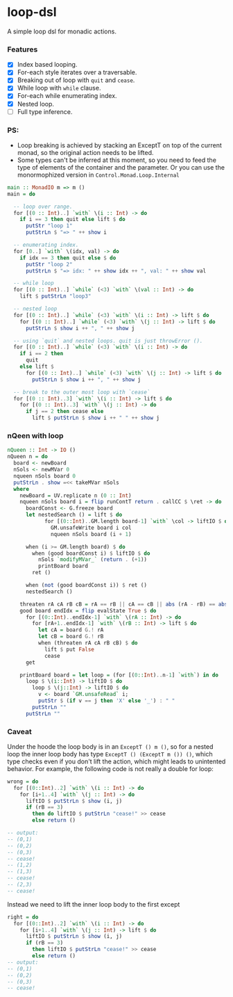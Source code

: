 # loop-dsl

A simple loop dsl for monadic actions.

### Features

- [X] Index based looping.
- [X] For-each style iterates over a traversable.
- [X] Breaking out of loop with `quit` and `cease`.
- [X] While loop with `while` clause.
- [X] For-each while enumerating index.
- [X] Nested loop.
- [ ] Full type inference.

### PS:
- Loop breaking is achieved by stacking an ExceptT on top of the current monad, so the original action needs to be lifted.
- Some types can't be inferred at this moment, so you need to feed the type of elements of the container and the parameter. Or you can use the monormophized version in `Control.Monad.Loop.Internal`

```haskell
main :: MonadIO m => m ()
main = do

  -- loop over range.
  for [(0 :: Int)..] `with` \(i :: Int) -> do
    if i == 3 then quit else lift $ do
      putStr "loop 1"
      putStrLn $ "=> " ++ show i

  -- enumerating index.
  for [0..] `with` \(idx, val) -> do
    if idx == 3 then quit else $ do
      putStr "loop 2"
      putStrLn $ "=> idx: " ++ show idx ++ ", val: " ++ show val

  -- while loop
  for [(0 :: Int)..] `while` (<3) `with` \(val :: Int) -> do
    lift $ putStrLn "loop3"

  -- nested loop
  for [(0 :: Int)..] `while` (<3) `with` \(i :: Int) -> lift $ do
    for [(0 :: Int)..] `while` (<3) `with` \(j :: Int) -> lift $ do
      putStrLn $ show i ++ ", " ++ show j

  -- using `quit` and nested loops. quit is just throwError ().
  for [(0 :: Int)..] `while` (<3) `with` \(i :: Int) -> do
    if i == 2 then
      quit
    else lift $
      for [(0 :: Int)..] `while` (<3) `with` \(j :: Int) -> lift $ do
        putStrLn $ show i ++ ", " ++ show j

  -- break to the outer most loop with `cease`
  for [(0 :: Int)..3] `with` \(i :: Int) -> lift $ do
    for [(0 :: Int)..3] `with` \(j :: Int) -> do
      if j == 2 then cease else
        lift $ putStrLn $ show i ++ " " ++ show j
```


### nQeen with loop
```haskell
nQueen :: Int -> IO ()
nQueen n = do
  board <- newBoard
  nSols <- newMVar 0
  nqueen nSols board 0
  putStrLn . show =<< takeMVar nSols
  where
    newBoard = UV.replicate n (0 :: Int)
    nqueen nSols board i = flip runContT return . callCC $ \ret -> do
      boardConst <- G.freeze board
      let nestedSearch () = lift $ do
            for [(0::Int)..GM.length board-1] `with` \col -> liftIO $ do
              GM.unsafeWrite board i col
              nqueen nSols board (i + 1)

      when (i >= GM.length board) $ do
        when (good boardConst i) $ liftIO $ do
          nSols `modifyMVar_` (return . (+1))
          printBoard board
        ret ()

      when (not (good boardConst i)) $ ret ()
      nestedSearch ()

    threaten rA cA rB cB = rA == rB || cA == cB || abs (rA - rB) == abs (cA - cB)
    good board endIdx = flip evalState True $ do
      for [(0::Int)..endIdx-1] `with` \(rA :: Int) -> do
        for [rA+1..endIdx-1] `with` \(rB :: Int) -> lift $ do
          let cA = board G.! rA
          let cB = board G.! rB
          when (threaten rA cA rB cB) $ do
            lift $ put False
            cease
      get

    printBoard board = let loop = (for [(0::Int)..n-1] `with`) in do
      loop $ \(i::Int) -> liftIO $ do
        loop $ \(j::Int) -> liftIO $ do
          v <- board `GM.unsafeRead` i;
          putStr $ (if v == j then 'X' else '_') : " "
        putStrLn ""
      putStrLn ""
```

### Caveat

Under the hoode the loop body is in an `ExceptT () m ()`, so for a nested loop the inner loop body has type `ExceptT () (ExceptT m ()) ()`, which type checks even if you don't lift the action, which might leads to unintented behavior. For example, the following code is not really a double for loop:

```haskell
wrong = do
  for [(0::Int)..2] `with` \(i :: Int) -> do
    for [i+1..4] `with` \(j :: Int) -> do
      liftIO $ putStrLn $ show (i, j)
      if (rB == 3)
        then do liftIO $ putStrLn "cease!" >> cease
        else return ()

-- output:
-- (0,1)
-- (0,2)
-- (0,3)
-- cease!
-- (1,2)
-- (1,3)
-- cease!
-- (2,3)
-- cease!
```

Instead we need to lift the inner loop body to the first except

```haskell
right = do
  for [(0::Int)..2] `with` \(i :: Int) -> do
    for [i+1..4] `with` \(j :: Int) -> lift $ do
      liftIO $ putStrLn $ show (i, j)
      if (rB == 3)
        then liftIO $ putStrLn "cease!" >> cease
        else return ()
-- output:
-- (0,1)
-- (0,2)
-- (0,3)
-- cease!
```
